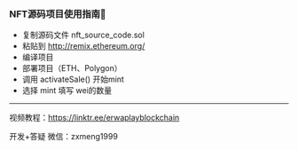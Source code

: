 ### NFT源码项目使用指南🧭

- 复制源码文件 nft_source_code.sol
- 粘贴到 http://remix.ethereum.org/
- 编译项目
- 部署项目（ETH、Polygon）
- 调用 activateSale() 开始mint
- 选择 mint 填写 wei的数量


---
视频教程：https://linktr.ee/erwaplayblockchain

开发+答疑 微信：zxmeng1999
